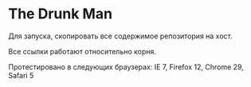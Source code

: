 ﻿The Drunk Man
=============

Для запуска, скопировать все содержимое репозитория на хост.

Все ссылки работают относительно корня.

Протестировано в следующих браузерах: IE 7, Firefox 12, Chrome 29, Safari 5
